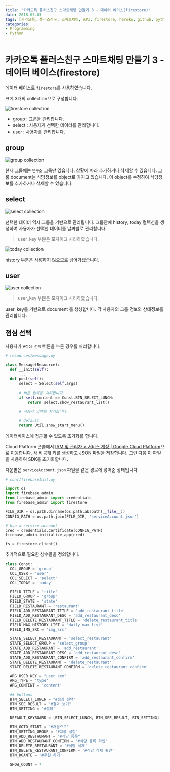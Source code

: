 ```yaml
---
title: "카카오톡 플러스친구 스마트채팅 만들기 3 - 데이터 베이스(firestore)"
date: 2018.05.03
tags: [카카오톡, 플러스친구, 스마트채팅, API, firestore, heroku, github, python, flask]
categories:
- Programming
- Python
---
```


# 카카오톡 플러스친구 스마트채팅 만들기 3 - 데이터 베이스(firestore)

데이터 베이스로 `firestore`를 사용하였습니다.

크게 3개의 collection으로 구성합니다. 

![firestore collection](https://goo.gl/Be2xjb)

- group : 그룹을 관리합니다.
- select :  사용자가 선택한 데이터를 관리합니다.
- user : 사용자를 관리합니다.

## group

![group collection](https://goo.gl/a8TiWv)

현재 그룹에는 `연구소` 그룹만 있습니다. 상황에 따라 추가하거나 삭제할 수 있습니다.
그룹 document는 식당정보를 object로 가지고 있습니다. 이 object를 수정하여 식당정보를 추가하거나 삭제할 수 있습니다.

## select

![select collection](https://goo.gl/b9fDJp)

선택한 데이터 역시 그룹을 기반으로 관리됩니다. 그룹안에 history, today 컬렉션을 생성하여 사용자가 선택한 데이터를 날짜별로 관리합니다. 

> user_key 부분은 모자이크 처리하였습니다.

![today collection](https://goo.gl/A9z5xz)

history 부분은 사용하지 않으므로 넘어가겠습니다. 

## user

![user collection](https://goo.gl/KhzHC5)

> user_key 부분은 모자이크 처리하였습니다.

user_key를 기반으로 document 를 생성합니다. 각 사용자의 그룹 정보와 상태정보를 관리합니다. 


## 점심 선택

사용자가 `#점심 선택` 버튼을 누른 경우를 처리합니다.

```python
# resources/message.py

class Message(Resource):
  def __init(self):
      ...
  def post(self):
      select = Select(self.args)
     
      # 버튼 입력을 처리합니다.
      if self.content == Const.BTN_SELECT_LUNCH:
          return select.show_restaurant_list()

      # 사용자 입력을 처리합니다. 

      # default
      return Util.show_start_menu()
```

데이터베이스에 접근할 수 있도록 초기화를 합니다.

Cloud Platform 콘솔에서 [IAM 및 관리자 > 서비스 계정 | Google Cloud Platform](https://console.cloud.google.com/iam-admin/serviceaccounts?hl=ko)으로 이동합니다. 새 비공개 키를 생성하고 JSON 파일을 저장합니다. 그런 다음 이 파일을 사용하여 SDK를 초기화합니다.

다운받은 `serviceAccount.json` 파일을 같은 경로에 넣어준 상태입니다.

```python
# conf/firebaseInit.py

import os
import firebase_admin
from firebase_admin import credentials
from firebase_admin import firestore

FILE_DIR = os.path.dirname(os.path.abspath(__file__))
CONFIG_PATH = os.path.join(FILE_DIR, 'serviceAccount.json')

# Use a service account
cred = credentials.Certificate(CONFIG_PATH)
firebase_admin.initialize_app(cred)

fs = firestore.client()
```

추가적으로 필요한 상수들을 정의합니다.

```python
class Const:
  COL_GROUP = 'group'
  COL_USER = 'user'
  COL_SELECT = 'select'
  COL_TODAY = 'today'

  FIELD_TITLE = 'title'
  FIELD_GROUP = 'group'
  FIELD_STATE = 'state'
  FIELD_RESTAURANT = 'restaurant'
  FIELD_ADD_RESTAURANT_TITLE = 'add_restaurant_title'
  FIELD_ADD_RESTAURANT_DESC = 'add_restaurant_desc'
  FIELD_DELETE_RESTAURANT_TITLE = 'delete_restaurant_title'
  FIELD_MAX_HISTORY_LIST = 'daily_max_list'
  FIELD_IMG_SRC = 'img_src'

  STATE_SELECT_RESTAURANT = 'select_restaurant'
  STATE_SELECT_GROUP = 'select_group'
  STATE_ADD_RESTAURANT = 'add_restaurant'
  STATE_ADD_RESTAURANT_DESC = 'add_restaurant_desc'
  STATE_ADD_RESTAURANT_CONFIRM = 'add_restaurant_confirm'
  STATE_DELETE_RESTAURANT = 'delete_restaurant'
  STATE_DELETE_RESTAURANT_CONFIRM = 'delete_restaurant_confirm'

  ARG_USER_KEY = "user_key"
  ARG_TYPE = 'type'
  ARG_CONTENT = 'content'

  ## buttons
  BTN_SELECT_LUNCH = "#점심 선택"
  BTN_SEE_RESULT = "#결과 보기"
  BTN_SETTING = '#설정'

  DEFAULT_KEYBOARD = [BTN_SELECT_LUNCH, BTN_SEE_RESULT, BTN_SETTING]

  BTN_GOTO_START = "#처음으로"
  BTN_SETTING_GROUP = '#그룹 설정'
  BTN_ADD_RESTAURANT = "#식당 등록"
  BTN_ADD_RESTAURANT_CONFIRM = "#식당 등록 확인"
  BTN_DELETE_RESTAURANT = '#식당 삭제'
  BTN_DELETE_RESTAURANT_CONFIRM = '#식당 삭제 확인'
  BTN_DOANTE = '#후원 하기'
  
  SHOW_COUNT = 7
```




<script src="https://gist.github.com/jacegem/fee3dae8e7a0c630dc612b76ad3d1911.js"></script>